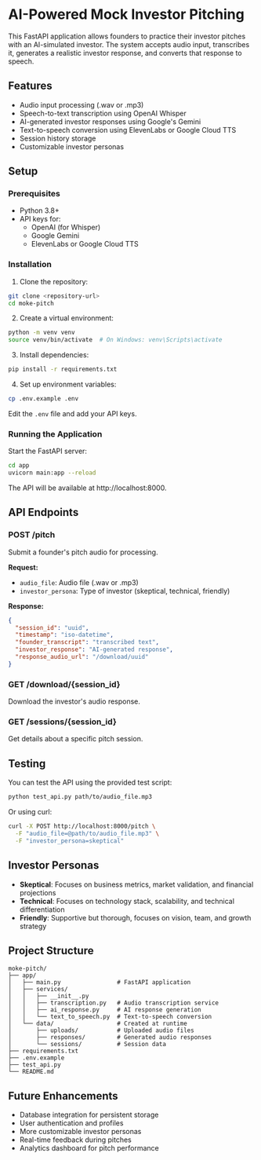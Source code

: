 # AI-Powered Mock Investor Pitching

This FastAPI application allows founders to practice their investor pitches with an AI-simulated investor. The system accepts audio input, transcribes it, generates a realistic investor response, and converts that response to speech.

## Features

- Audio input processing (.wav or .mp3)
- Speech-to-text transcription using OpenAI Whisper
- AI-generated investor responses using Google's Gemini
- Text-to-speech conversion using ElevenLabs or Google Cloud TTS
- Session history storage
- Customizable investor personas

## Setup

### Prerequisites

- Python 3.8+
- API keys for:
  - OpenAI (for Whisper)
  - Google Gemini
  - ElevenLabs or Google Cloud TTS

### Installation

1. Clone the repository:
```bash
git clone <repository-url>
cd moke-pitch
```

2. Create a virtual environment:
```bash
python -m venv venv
source venv/bin/activate  # On Windows: venv\Scripts\activate
```

3. Install dependencies:
```bash
pip install -r requirements.txt
```

4. Set up environment variables:
```bash
cp .env.example .env
```
Edit the `.env` file and add your API keys.

### Running the Application

Start the FastAPI server:
```bash
cd app
uvicorn main:app --reload
```

The API will be available at http://localhost:8000.

## API Endpoints

### POST /pitch

Submit a founder's pitch audio for processing.

**Request:**
- `audio_file`: Audio file (.wav or .mp3)
- `investor_persona`: Type of investor (skeptical, technical, friendly)

**Response:**
```json
{
  "session_id": "uuid",
  "timestamp": "iso-datetime",
  "founder_transcript": "transcribed text",
  "investor_response": "AI-generated response",
  "response_audio_url": "/download/uuid"
}
```

### GET /download/{session_id}

Download the investor's audio response.

### GET /sessions/{session_id}

Get details about a specific pitch session.

## Testing

You can test the API using the provided test script:

```bash
python test_api.py path/to/audio_file.mp3
```

Or using curl:

```bash
curl -X POST http://localhost:8000/pitch \
  -F "audio_file=@path/to/audio_file.mp3" \
  -F "investor_persona=skeptical"
```

## Investor Personas

- **Skeptical**: Focuses on business metrics, market validation, and financial projections
- **Technical**: Focuses on technology stack, scalability, and technical differentiation
- **Friendly**: Supportive but thorough, focuses on vision, team, and growth strategy

## Project Structure

```
moke-pitch/
├── app/
│   ├── main.py                # FastAPI application
│   ├── services/
│   │   ├── __init__.py
│   │   ├── transcription.py   # Audio transcription service
│   │   ├── ai_response.py     # AI response generation
│   │   └── text_to_speech.py  # Text-to-speech conversion
│   └── data/                  # Created at runtime
│       ├── uploads/           # Uploaded audio files
│       ├── responses/         # Generated audio responses
│       └── sessions/          # Session data
├── requirements.txt
├── .env.example
├── test_api.py
└── README.md
```

## Future Enhancements

- Database integration for persistent storage
- User authentication and profiles
- More customizable investor personas
- Real-time feedback during pitches
- Analytics dashboard for pitch performance